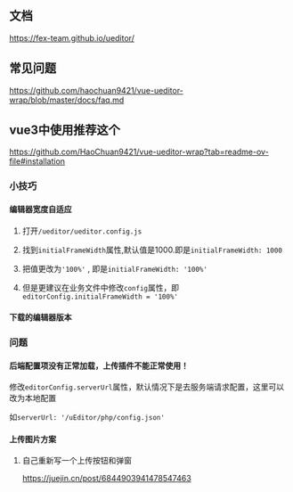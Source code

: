 ## 文档

<https://fex-team.github.io/ueditor/>

## 常见问题

<https://github.com/haochuan9421/vue-ueditor-wrap/blob/master/docs/faq.md>

## vue3中使用推荐这个

<https://github.com/HaoChuan9421/vue-ueditor-wrap?tab=readme-ov-file#installation>

### 小技巧

#### 编辑器宽度自适应

1. 打开`/ueditor/ueditor.config.js`

2. 找到`initialFrameWidth`属性,默认值是1000.即是`initialFrameWidth: 1000`

3. 把值更改为`'100%'` , 即是`initialFrameWidth: '100%'`

4. 但是更建议在业务文件中修改`config`属性，即`editorConfig.initialFrameWidth = '100%'`


#### 下载的编辑器版本


### 问题

#### 后端配置项没有正常加载，上传插件不能正常使用！

修改`editorConfig.serverUrl`属性，默认情况下是去服务端请求配置，这里可以改为本地配置

如`serverUrl: '/uEditor/php/config.json'`

#### 上传图片方案

1. 自己重新写一个上传按钮和弹窗

    <https://juejin.cn/post/6844903941478547463>